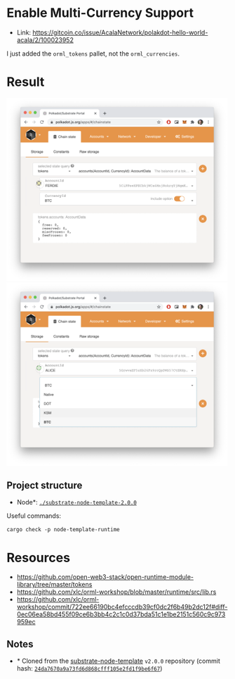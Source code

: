 # Enable Multi-Currency Support

- Link: https://gitcoin.co/issue/AcalaNetwork/polakdot-hello-world-acala/2/100023952

I just added the `orml_tokens` pallet, not the `orml_currencies`.

# Result

![token](./docs/t.png "token")
![token](./docs/t2.png "token")

## Project structure

- Node\*: [`./substrate-node-template-2.0.0`](./substrate-node-template-2.0.0/)

Useful commands:

```
cargo check -p node-template-runtime
```

# Resources

- https://github.com/open-web3-stack/open-runtime-module-library/tree/master/tokens
- https://github.com/xlc/orml-workshop/blob/master/runtime/src/lib.rs
- https://github.com/xlc/orml-workshop/commit/722ee66190bc4efcccdb39cf0dc2f6b49b2dc12f#diff-0ec06ea58bd455f09ce6b3bb4c2c1c0d37bda51c1e1be2151c560c9c973959ec

## Notes

- \* Cloned from the [substrate-node-template](https://github.com/substrate-developer-hub/substrate-node-template) `v2.0.0` repository (commit hash: [`24da7670a9a73fd6d868cfff105e2fd1f9be6f67`](https://github.com/substrate-developer-hub/substrate-node-template/commit/24da7670a9a73fd6d868cfff105e2fd1f9be6f67))
